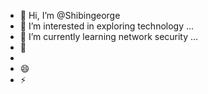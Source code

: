 - 👋 Hi, I’m @Shibingeorge
- 👀 I’m interested in exploring technology ...
- 🌱 I’m currently learning network security ...
- 💞️ 
- 
- 😄 
- ⚡ 

<!---
Shibingeorge2020/Shibingeorge2020 is a ✨ special ✨ repository because its `README.md` (this file) appears on your GitHub profile.
You can click the Preview link to take a look at your changes.
--->
